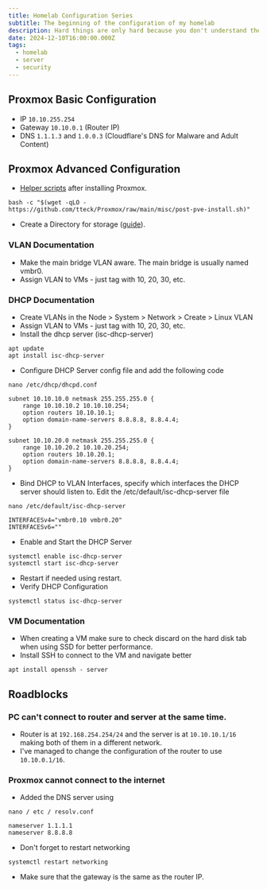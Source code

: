 ```yaml
---
title: Homelab Configuration Series
subtitle: The beginning of the configuration of my homelab
description: Hard things are only hard because you don't understand them.
date: 2024-12-10T16:00:00.000Z
tags:
  - homelab
  - server
  - security
---
```


## Proxmox Basic Configuration

* IP `10.10.255.254`
* Gateway `10.10.0.1` (Router IP)
* DNS `1.1.1.3` and `1.0.0.3` (Cloudflare's DNS for Malware and Adult Content)

## Proxmox Advanced Configuration

* [Helper scripts](https://tteck.github.io/Proxmox/) after installing Proxmox.

```shell
bash -c "$(wget -qLO - https://github.com/tteck/Proxmox/raw/main/misc/post-pve-install.sh)"
```

* Create a Directory for storage ([guide](https://youtu.be/xD9Xyt2mdSI?si=vYLbN19b0KBlsnBC)).

### VLAN Documentation

* Make the main bridge VLAN aware. The main bridge is usually named vmbr0.
* Assign VLAN to VMs - just tag with 10, 20, 30, etc.

### DHCP Documentation

* Create VLANs in the Node > System > Network > Create > Linux VLAN
* Assign VLAN to VMs - just tag with 10, 20, 30, etc.
* Install the dhcp server (isc-dhcp-server)

```shell
apt update
apt install isc-dhcp-server
```

* Configure DHCP Server config file and add the following code

```shell
nano /etc/dhcp/dhcpd.conf

subnet 10.10.10.0 netmask 255.255.255.0 {
    range 10.10.10.2 10.10.10.254;
    option routers 10.10.10.1;
    option domain-name-servers 8.8.8.8, 8.8.4.4;
}

subnet 10.10.20.0 netmask 255.255.255.0 {
    range 10.10.20.2 10.10.20.254;
    option routers 10.10.20.1;
    option domain-name-servers 8.8.8.8, 8.8.4.4;
}
```

* Bind DHCP to VLAN Interfaces, specify which interfaces the DHCP server should listen to. Edit the /etc/default/isc-dhcp-server file

```shell
nano /etc/default/isc-dhcp-server

INTERFACESv4="vmbr0.10 vmbr0.20"
INTERFACESv6=""
```

* Enable and Start the DHCP Server

```shell
systemctl enable isc-dhcp-server
systemctl start isc-dhcp-server
```

* Restart if needed using restart.
* Verify DHCP Configuration

```shell
systemctl status isc-dhcp-server
```

### VM Documentation

* When creating a VM make sure to check discard on the hard disk tab when using SSD for better performance.
* Install SSH to connect to the VM and navigate better

```shell
apt install openssh - server
```

## Roadblocks

### PC can't connect to router and server at the same time.

* Router is at `192.168.254.254/24` and the server is at `10.10.10.1/16` making both of them in a different network.
* I've managed to change the configuration of the router to use `10.10.0.1/16`.

### Proxmox cannot connect to the internet

* Added the DNS server using

```shell
nano / etc / resolv.conf

nameserver 1.1.1.1
nameserver 8.8.8.8
```

* Don't forget to restart networking

```shell
systemctl restart networking
```

* Make sure that the gateway is the same as the router IP.
